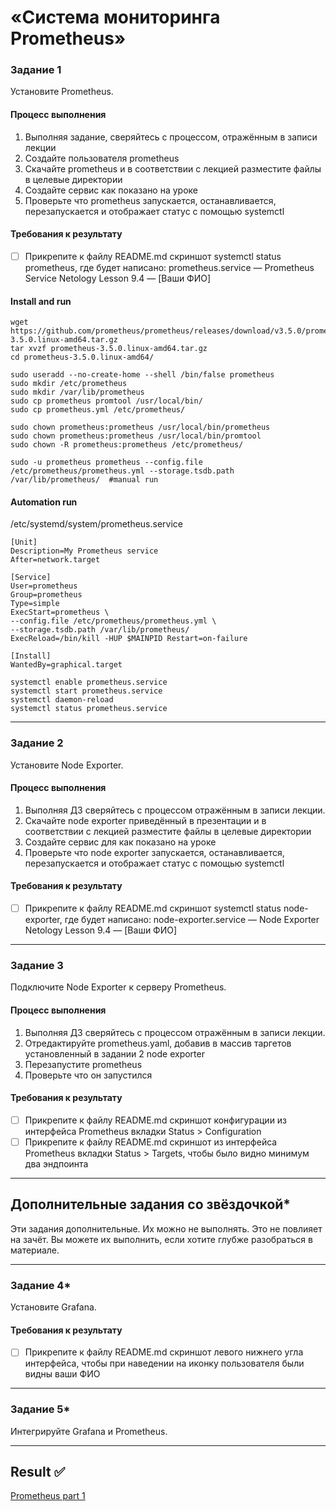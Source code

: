 # «Система мониторинга Prometheus»

### Задание 1
Установите Prometheus.

#### Процесс выполнения
1. Выполняя задание, сверяйтесь с процессом, отражённым в записи лекции
2. Создайте пользователя prometheus
3. Скачайте prometheus и в соответствии с лекцией разместите файлы в целевые директории
4. Создайте сервис как показано на уроке
5. Проверьте что prometheus запускается, останавливается, перезапускается и отображает статус с помощью systemctl

#### Требования к результату
- [ ] Прикрепите к файлу README.md скриншот systemctl status prometheus, где будет написано: prometheus.service — Prometheus Service Netology Lesson 9.4 — [Ваши ФИО]

#### Install and run
```
wget https://github.com/prometheus/prometheus/releases/download/v3.5.0/prometheus-3.5.0.linux-amd64.tar.gz
tar xvzf prometheus-3.5.0.linux-amd64.tar.gz 
cd prometheus-3.5.0.linux-amd64/

sudo useradd --no-create-home --shell /bin/false prometheus
sudo mkdir /etc/prometheus
sudo mkdir /var/lib/prometheus
sudo cp prometheus promtool /usr/local/bin/
sudo cp prometheus.yml /etc/prometheus/

sudo chown prometheus:prometheus /usr/local/bin/prometheus
sudo chown prometheus:prometheus /usr/local/bin/promtool
sudo chown -R prometheus:prometheus /etc/prometheus/

sudo -u prometheus prometheus --config.file /etc/prometheus/prometheus.yml --storage.tsdb.path /var/lib/prometheus/  #manual run 
```

#### Automation run

/etc/systemd/system/prometheus.service
```
[Unit]
Description=My Prometheus service
After=network.target

[Service]
User=prometheus
Group=prometheus
Type=simple
ExecStart=prometheus \
--config.file /etc/prometheus/prometheus.yml \
--storage.tsdb.path /var/lib/prometheus/
ExecReload=/bin/kill -HUP $MAINPID Restart=on-failure

[Install]
WantedBy=graphical.target

```

```
systemctl enable prometheus.service
systemctl start prometheus.service
systemctl daemon-reload
systemctl status prometheus.service
```

---

### Задание 2
Установите Node Exporter.

#### Процесс выполнения
1. Выполняя ДЗ сверяйтесь с процессом отражённым в записи лекции.
3. Скачайте node exporter приведённый в презентации и в соответствии с лекцией разместите файлы в целевые директории
4. Создайте сервис для как показано на уроке
5. Проверьте что node exporter запускается, останавливается, перезапускается и отображает статус с помощью systemctl

#### Требования к результату
- [ ] Прикрепите к файлу README.md скриншот systemctl status node-exporter, где будет написано: node-exporter.service — Node Exporter Netology Lesson 9.4 — [Ваши ФИО]

---

### Задание 3
Подключите Node Exporter к серверу Prometheus.

#### Процесс выполнения
1. Выполняя ДЗ сверяйтесь с процессом отражённым в записи лекции.
2. Отредактируйте prometheus.yaml, добавив в массив таргетов установленный в задании 2 node exporter
3. Перезапустите prometheus
4. Проверьте что он запустился

#### Требования к результату
- [ ] Прикрепите к файлу README.md скриншот конфигурации из интерфейса Prometheus вкладки Status > Configuration
- [ ] Прикрепите к файлу README.md скриншот из интерфейса Prometheus вкладки Status > Targets, чтобы было видно минимум два эндпоинта

---
## Дополнительные задания со звёздочкой*
Эти задания дополнительные. Их можно не выполнять. Это не повлияет на зачёт. Вы можете их выполнить, если хотите глубже разобраться в материале.

---

### Задание 4*
Установите Grafana.

#### Требования к результату
- [ ] Прикрепите к файлу README.md скриншот левого нижнего угла интерфейса, чтобы при наведении на иконку пользователя были видны ваши ФИО

---

### Задание 5*
Интегрируйте Grafana и Prometheus.

---

## Result :white_check_mark:

[Prometheus part 1](https://docs.google.com/document/d/1QHFS9NVB4ZaMxncl6dfHh8be9C2D-h8okv3XM5xPLLc/edit?usp=sharing)